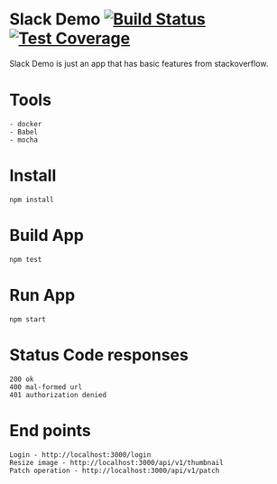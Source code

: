 # Slack Demo [![Build Status](https://travis-ci.org/bensoft2k5/stack-demo-server.svg?branch=master)](https://travis-ci.org/bensoft2k5/stack-demo-server) [![Test Coverage](https://api.codeclimate.com/v1/badges/a99a88d28ad37a79dbf6/test_coverage)](https://codeclimate.com/github/codeclimate/codeclimate/test_coverage)
 

Slack Demo is just an app that has basic features from stackoverflow.

# Tools
    - docker
    - Babel 
    - mocha

# Install
    npm install

# Build App
    npm test

# Run App
    npm start

# Status Code responses
    200 ok
    400 mal-formed url
    401 authorization denied

# End points 
    Login - http://localhost:3000/login
    Resize image - http://localhost:3000/api/v1/thumbnail
    Patch operation - http://localhost:3000/api/v1/patch


    